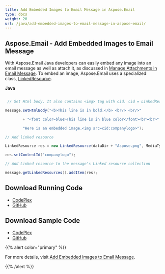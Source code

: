 ```yaml
---
title: Add Embedded Images to Email Message in Aspose.Email
type: docs
weight: 20
url: /java/add-embedded-images-to-email-message-in-aspose-email/
---
```


## **Aspose.Email - Add Embedded Images to Email Message**
With Aspose.Email Java developers can easily embed any image into an email message as well as attach it, as discussed in [Manage Attachments in Email Message](/email/java/working-with-message-attachments). To embed an image, Aspose.Email uses a specialized class, [LinkedResource](https://apireference.aspose.com/email/java/com.aspose.email/linkedresource).

**Java**

``` java

 // Set Html body. It also contains <img> tag with cid. cid = LinkedResource.ContentID

message.setHtmlBody("<b>This line is in bold.</b> <br/> <br/>"

        + "<font color=blue>This line is in blue color</font><br><br>" +

        "Here is an embedded image.<img src=cid:companylogo>");

// Add linked resource

LinkedResource res = new LinkedResource(dataDir + "Aspose.png", MediaTypeNames.Image.PNG);

res.setContentId("companylogo");

// Add Linked resource to the message's Linked resource collection

message.getLinkedResources().addItem(res);

```
## **Download Running Code**
- [CodePlex](https://asposeemailjavaapachepoi.codeplex.com/releases/view/618811)
- [GitHub](https://github.com/aspose-email/Aspose.Email-for-Java/releases/tag/Aspose.Email_Java_for_Apache_POI-v1.0.0)
## **Download Sample Code**
- [CodePlex](https://asposeemailjavaapachepoi.codeplex.com/SourceControl/latest#src/main/java/com/aspose/email/examples/asposefeatures/programmingemail/addembeddedimagestoemail/AsposeEmbeddedImageInEmail.java)
- [GitHub](https://github.com/aspose-email/Aspose.Email-for-Java/tree/master/Plugins/Aspose_Email_for_Apache_POI/src/main/java/com/aspose/email/examples/asposefeatures/programmingemail/addembeddedimagestoemail/AsposeEmbeddedImageInEmail.java)

{{% alert color="primary" %}} 

For more details, visit [Add Embedded Images to Email Message](http://docs.aspose.com:8082/docs/display/emailjava/Add+Embedded+Images+to+Email+Message).

{{% /alert %}}
